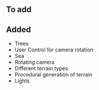 
## To add


## Added
* Trees
* User Control for camera rotation
* Sea
* Rotating camera
* Different terrain types
* Procedural generation of terrain
* Lights

